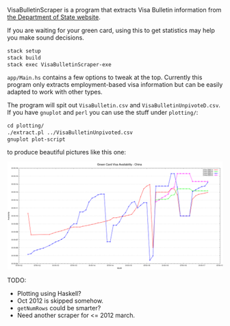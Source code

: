 VisaBulletinScraper is a program that extracts Visa Bulletin information from [the Department of State website](https://travel.state.gov/content/visas/en/law-and-policy/bulletin.html).

If you are waiting for your green card, using this to get statistics may help you make sound decisions.

    stack setup
    stack build
    stack exec VisaBulletinScraper-exe

`app/Main.hs` contains a few options to tweak at the top.  Currently this program only extracts employment-based visa information but can be easily adapted to work with other types.

The program will spit out `VisaBulletin.csv` and `VisaBulletinUnpivoteD.csv`.  If you have `gnuplot` and `perl` you can use the stuff under `plotting/`:

    cd plotting/
    ./extract.pl ../VisaBulletinUnpivoted.csv
    gnuplot plot-script

to produce beautiful pictures like this one:

![Green Card Visa Availability - China](plotting/VisaAvailabilityChina.png)

TODO:
- Plotting using Haskell?
- Oct 2012 is skipped somehow.
- `getNumRows` could be smarter?
- Need another scraper for <= 2012 march.
